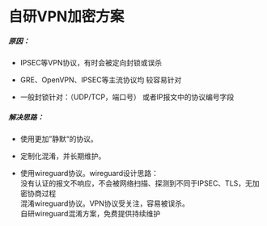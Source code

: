 

# 自研VPN加密方案

##### 原因：

- IPSEC等VPN协议，有时会被定向封锁或误杀

- GRE、OpenVPN、IPSEC等主流协议均
   较容易针对

- 一般封锁针对：（UDP/TCP，端口号） 或者IP报文中的协议编号字段

   

##### 解决思路：

- 使用更加”静默“的协议。

- 定制化混淆，并长期维护。

- 使用wireguard协议。wireguard设计思路：<br>没有认证的报文不响应，不会被网络扫描、探测到不同于IPSEC、TLS，无加密协商过程<br>混淆wireguard协议。VPN协议受关注，容易被误杀。<br>自研wireguard混淆方案，免费提供持续维护


